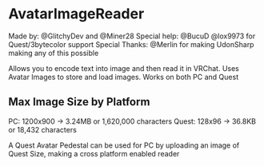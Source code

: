 # AvatarImageReader
Made by: @GlitchyDev and @Miner28
Special help: @BucuD @lox9973 for Quest/3bytecolor support
Special Thanks: @Merlin for making UdonSharp making any of this possible

Allows you to encode text into image and then read it in VRChat. Uses Avatar Images to store and load images.
Works on both PC and Quest

Max Image Size by Platform
---------------------------
PC: 1200x900 -> 3.24MB or 1,620,000 characters
Quest: 128x96 -> 36.8KB or 18,432 characters

A Quest Avatar Pedestal can be used for PC by uploading an image of Quest Size, making a cross platform enabled reader
